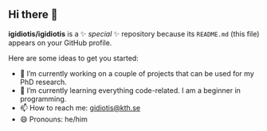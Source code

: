 ## Hi there 👋


**igidiotis/igidiotis** is a ✨ _special_ ✨ repository because its `README.md` (this file) appears on your GitHub profile.

Here are some ideas to get you started:

- 🔭 I’m currently working on a couple of projects that can be used for my PhD research. 
- 🌱 I’m currently learning everything code-related. I am a beginner in programming. 
- 📫 How to reach me: gidiotis@kth.se 
- 😄 Pronouns: he/him


